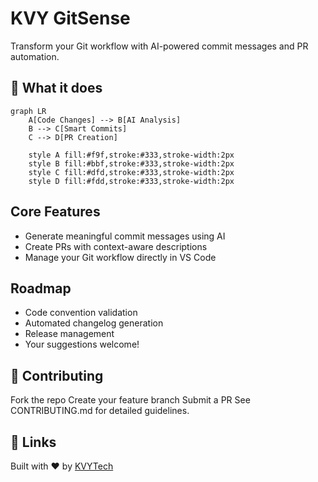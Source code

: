 # KVY GitSense

Transform your Git workflow with AI-powered commit messages and PR automation.

## 🎯 What it does

```mermaid
graph LR
    A[Code Changes] --> B[AI Analysis]
    B --> C[Smart Commits]
    C --> D[PR Creation]
    
    style A fill:#f9f,stroke:#333,stroke-width:2px
    style B fill:#bbf,stroke:#333,stroke-width:2px
    style C fill:#dfd,stroke:#333,stroke-width:2px
    style D fill:#fdd,stroke:#333,stroke-width:2px
```

## Core Features

- Generate meaningful commit messages using AI
- Create PRs with context-aware descriptions
- Manage your Git workflow directly in VS Code

## Roadmap

- Code convention validation
- Automated changelog generation
- Release management
- Your suggestions welcome!

## 🤝 Contributing

Fork the repo
Create your feature branch
Submit a PR
See CONTRIBUTING.md for detailed guidelines.

## 🔗 Links

Built with ❤️ by [KVYTech](https://kvytechnology.com/)
